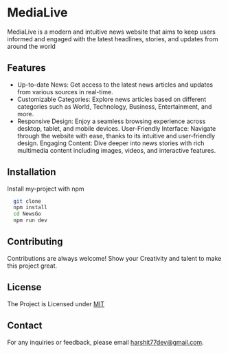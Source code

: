 
# MediaLive
MediaLive is a modern and intuitive news website that aims to keep users informed and engaged with the latest headlines, stories, and updates from around the world




## Features

- Up-to-date News: Get access to the latest news articles and updates from various sources in real-time. 
- Customizable Categories: Explore news articles based on different categories such as World, Technology, Business, Entertainment, and more. 
- Responsive Design: Enjoy a seamless browsing experience across desktop, tablet, and mobile devices. User-Friendly Interface: Navigate through the website with ease, thanks to its intuitive and user-friendly design. Engaging Content: Dive deeper into news stories with rich multimedia content including images, videos, and interactive features.


## Installation

Install my-project with npm

```bash
  git clone
  npm install
  cd NewsGo
  npm run dev
```
    
## Contributing

Contributions are always welcome! Show your Creativity and talent to make this project great.


## License
The Project is Licensed under [MIT](https://choosealicense.com/licenses/mit/)


## Contact
For any inquiries or feedback, please email harshit77dev@gmail.com.
